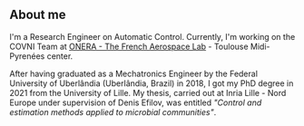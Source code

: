 ## About me

I'm a Research Engineer on Automatic Control. Currently, I'm working on the COVNI Team at [ONERA - The French Aerospace Lab](https://www.onera.fr/fr) - Toulouse Midi-Pyrenées center.

After having graduated as a Mechatronics Engineer by the Federal University of Uberlândia (Uberlândia, Brazil) in 2018, I got my PhD degree in 2021 from the University of Lille. My thesis, carried out at Inria Lille - Nord Europe under supervision of Denis Efilov, was entitled _"Control and estimation methods applied to microbial communities"_. 
